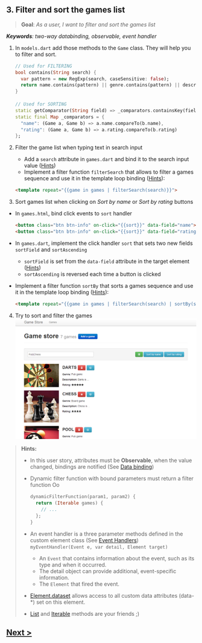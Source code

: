## 3. Filter and sort the games list
> **Goal**: _As a user, I want to filter and sort the games list_

_**Keywords**: two-way databinding, observable, event handler_

1. In `models.dart` add those methods to the `Game` class. They will help you to filter and sort.

    ```Dart
    // Used for FILTERING
    bool contains(String search) {
      var pattern = new RegExp(search, caseSensitive: false);
      return name.contains(pattern) || genre.contains(pattern) || description.contains(pattern);
    }
    
    // Used for SORTING
    static getComparator(String field) => _comparators.containsKey(field) ? _comparators[field] : (a, b) => 0;
    static final Map _comparators = {
      "name": (Game a, Game b) => a.name.compareTo(b.name),
      "rating": (Game a, Game b) => a.rating.compareTo(b.rating)
    };
    ```
2. Filter the game list when typing text in search input
    - Add a `search` attribute in `games.dart` and bind it to the search input value ([Hints](#user-story-3-hints))
    - Implement a filter function `filterSearch` that allows to filter a games sequence and use it in the template loop binding ([Hints](#user-story-3-hints)):

    ```HTML
    <template repeat="{{game in games | filterSearch(search)}}">
    ```
3. Sort games list when clicking on _Sort by name_ or _Sort by rating_ buttons
  - In `games.html`, bind click events to `sort` handler

    ```HTML
    <button class="btn btn-info" on-click="{{sort}}" data-field="name">Sort by name</button>
    <button class="btn btn-info" on-click="{{sort}}" data-field="rating">Sort by rating</button>
    ```
  - In `games.dart`, implement the click handler `sort` that sets two new fields `sortField` and `sortAscending`
    - `sortField` is set from the `data-field` attribute in the target element ([Hints](#user-story-3-hints))
    - `sortAscending` is reversed each time a button is clicked
  - Implement a filter function `sortBy` that sorts a games sequence and use it in the template loop binding ([Hints](#user-story-3-hints)):

    ```HTML
    <template repeat="{{game in games | filterSearch(search) | sortBy(sortField, sortAscending)}}">
    ```
4. Try to sort and filter the games  
    ![x-games list](docs/img/x-games-list-filter.png)

<a name="user-story-3-hints"></a>
> **Hints:**
>
> - In this user story, attributes must be **Observable**, when the value changed, bindings are notified (See [Data binding](https://www.dartlang.org/polymer-dart/#data-binding))
> - Dynamic filter function with bound parameters must return a filter function Oo
>
>   ```Dart
>   dynamicFilterFunction(param1, param2) {
>     return (Iterable games) {
>       // ...
>     };
>   }
>   ```
> - An event handler is a three parameter methods defined in the custom element class (See  [Event Handlers](https://www.dartlang.org/docs/tutorials/polymer-intro/#event-handlers))  
>   `myEventHandler(Event e, var detail, Element target)`
>   - An `Event` that contains information about the event, such as its type and when it occurred.
>   - The detail object can provide additional, event-specific information.
>   - The `Element` that fired the event.
> - [Element.dataset](https://api.dartlang.org/docs/channels/stable/latest/dart_html/Element.html#dataset) allows access to all custom data attributes (data-*) set on this element.
> - [List](https://api.dartlang.org/docs/channels/stable/latest/dart_core/List.html) and [Iterable](https://api.dartlang.org/docs/channels/stable/latest/dart_core/Iterable.html) methods are your friends ;)

## [Next >](user-story-4.md)
